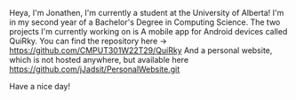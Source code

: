 Heya, I'm Jonathen, I'm currently a student at the University of Alberta!
I'm in my second year of a Bachelor's Degree in Computing Science.
The two projects I'm currently working on is
  A mobile app for Android devices called QuiRky.
    You can find the repository here -> https://github.com/CMPUT301W22T29/QuiRky
  And a personal website, which is not hosted anywhere, but available here
    https://github.com/jJadsit/PersonalWebsite.git

Have a nice day!
